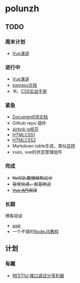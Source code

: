 # polunzh

## TODO

### 周末计划
- [Vue演讲](http://www.infoq.com/cn/presentations/vue-2-progressive-front-end-solution)

### 进行中
- [Vue演讲](http://www.infoq.com/cn/presentations/vue-2-progressive-front-end-solution)
- [express文档](http://expressjs.com/)
- 书，[CSS实战手册](https://about.ac/books/css-manual-4th/)

### 紧急
- [DocumentDB文档](http://azure.github.io/azure-documentdb-node/)
- Github repo 插件
- [airbnb js规范](https://github.com/airbnb/javascript)
- [HTMLCSS1](http://learn.shayhowe.com/html-css/)
- [HTMLCSS2](http://learn.shayhowe.com/advanced-html-css/)
- Markdown table生成，类似[这样](http://www.tablesgenerator.com/markdown_tables)
- vuex, vue的状态管理组件

### 完成
- <del>NoSQL数据结构设计</del>
- <del>百世快递，宏基附近</del>
- <del>[Vue API](https://cn.vuejs.org/v2/api/)阅读</del>

### 长期
博客阅读
- [awk](https://segmentfault.com/a/1190000007338373?hmsr=toutiao.io&utm_medium=toutiao.io&utm_source=toutiao.io)
- 一个不错的[NodeJS教程](https://github.com/alsotang/node-lessons)

## 计划



### 有趣
- [RESTful 接口调试分享利器](https://elemefe.github.io/restc/)
